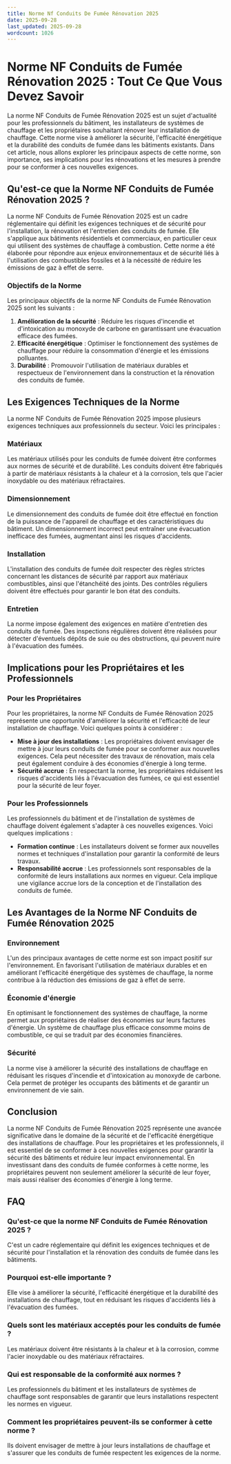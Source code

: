 ```yaml
---
title: Norme Nf Conduits De Fumée Rénovation 2025
date: 2025-09-28
last_updated: 2025-09-28
wordcount: 1026
---
```


# Norme NF Conduits de Fumée Rénovation 2025 : Tout Ce Que Vous Devez Savoir

La norme NF Conduits de Fumée Rénovation 2025 est un sujet d'actualité pour les professionnels du bâtiment, les installateurs de systèmes de chauffage et les propriétaires souhaitant rénover leur installation de chauffage. Cette norme vise à améliorer la sécurité, l'efficacité énergétique et la durabilité des conduits de fumée dans les bâtiments existants. Dans cet article, nous allons explorer les principaux aspects de cette norme, son importance, ses implications pour les rénovations et les mesures à prendre pour se conformer à ces nouvelles exigences.

## Qu'est-ce que la Norme NF Conduits de Fumée Rénovation 2025 ?

La norme NF Conduits de Fumée Rénovation 2025 est un cadre réglementaire qui définit les exigences techniques et de sécurité pour l'installation, la rénovation et l'entretien des conduits de fumée. Elle s'applique aux bâtiments résidentiels et commerciaux, en particulier ceux qui utilisent des systèmes de chauffage à combustion. Cette norme a été élaborée pour répondre aux enjeux environnementaux et de sécurité liés à l'utilisation des combustibles fossiles et à la nécessité de réduire les émissions de gaz à effet de serre.

### Objectifs de la Norme

Les principaux objectifs de la norme NF Conduits de Fumée Rénovation 2025 sont les suivants :

1. **Amélioration de la sécurité** : Réduire les risques d'incendie et d'intoxication au monoxyde de carbone en garantissant une évacuation efficace des fumées.
2. **Efficacité énergétique** : Optimiser le fonctionnement des systèmes de chauffage pour réduire la consommation d'énergie et les émissions polluantes.
3. **Durabilité** : Promouvoir l'utilisation de matériaux durables et respectueux de l'environnement dans la construction et la rénovation des conduits de fumée.

## Les Exigences Techniques de la Norme

La norme NF Conduits de Fumée Rénovation 2025 impose plusieurs exigences techniques aux professionnels du secteur. Voici les principales :

### Matériaux

Les matériaux utilisés pour les conduits de fumée doivent être conformes aux normes de sécurité et de durabilité. Les conduits doivent être fabriqués à partir de matériaux résistants à la chaleur et à la corrosion, tels que l'acier inoxydable ou des matériaux réfractaires.

### Dimensionnement

Le dimensionnement des conduits de fumée doit être effectué en fonction de la puissance de l'appareil de chauffage et des caractéristiques du bâtiment. Un dimensionnement incorrect peut entraîner une évacuation inefficace des fumées, augmentant ainsi les risques d'accidents.

### Installation

L'installation des conduits de fumée doit respecter des règles strictes concernant les distances de sécurité par rapport aux matériaux combustibles, ainsi que l'étanchéité des joints. Des contrôles réguliers doivent être effectués pour garantir le bon état des conduits.

### Entretien

La norme impose également des exigences en matière d'entretien des conduits de fumée. Des inspections régulières doivent être réalisées pour détecter d'éventuels dépôts de suie ou des obstructions, qui peuvent nuire à l'évacuation des fumées.

## Implications pour les Propriétaires et les Professionnels

### Pour les Propriétaires

Pour les propriétaires, la norme NF Conduits de Fumée Rénovation 2025 représente une opportunité d'améliorer la sécurité et l'efficacité de leur installation de chauffage. Voici quelques points à considérer :

- **Mise à jour des installations** : Les propriétaires doivent envisager de mettre à jour leurs conduits de fumée pour se conformer aux nouvelles exigences. Cela peut nécessiter des travaux de rénovation, mais cela peut également conduire à des économies d'énergie à long terme.
- **Sécurité accrue** : En respectant la norme, les propriétaires réduisent les risques d'accidents liés à l'évacuation des fumées, ce qui est essentiel pour la sécurité de leur foyer.

### Pour les Professionnels

Les professionnels du bâtiment et de l'installation de systèmes de chauffage doivent également s'adapter à ces nouvelles exigences. Voici quelques implications :

- **Formation continue** : Les installateurs doivent se former aux nouvelles normes et techniques d'installation pour garantir la conformité de leurs travaux.
- **Responsabilité accrue** : Les professionnels sont responsables de la conformité de leurs installations aux normes en vigueur. Cela implique une vigilance accrue lors de la conception et de l'installation des conduits de fumée.

## Les Avantages de la Norme NF Conduits de Fumée Rénovation 2025

### Environnement

L'un des principaux avantages de cette norme est son impact positif sur l'environnement. En favorisant l'utilisation de matériaux durables et en améliorant l'efficacité énergétique des systèmes de chauffage, la norme contribue à la réduction des émissions de gaz à effet de serre.

### Économie d'énergie

En optimisant le fonctionnement des systèmes de chauffage, la norme permet aux propriétaires de réaliser des économies sur leurs factures d'énergie. Un système de chauffage plus efficace consomme moins de combustible, ce qui se traduit par des économies financières.

### Sécurité

La norme vise à améliorer la sécurité des installations de chauffage en réduisant les risques d'incendie et d'intoxication au monoxyde de carbone. Cela permet de protéger les occupants des bâtiments et de garantir un environnement de vie sain.

## Conclusion

La norme NF Conduits de Fumée Rénovation 2025 représente une avancée significative dans le domaine de la sécurité et de l'efficacité énergétique des installations de chauffage. Pour les propriétaires et les professionnels, il est essentiel de se conformer à ces nouvelles exigences pour garantir la sécurité des bâtiments et réduire leur impact environnemental. En investissant dans des conduits de fumée conformes à cette norme, les propriétaires peuvent non seulement améliorer la sécurité de leur foyer, mais aussi réaliser des économies d'énergie à long terme.

## FAQ

### Qu'est-ce que la norme NF Conduits de Fumée Rénovation 2025 ?

C'est un cadre réglementaire qui définit les exigences techniques et de sécurité pour l'installation et la rénovation des conduits de fumée dans les bâtiments.

### Pourquoi est-elle importante ?

Elle vise à améliorer la sécurité, l'efficacité énergétique et la durabilité des installations de chauffage, tout en réduisant les risques d'accidents liés à l'évacuation des fumées.

### Quels sont les matériaux acceptés pour les conduits de fumée ?

Les matériaux doivent être résistants à la chaleur et à la corrosion, comme l'acier inoxydable ou des matériaux réfractaires.

### Qui est responsable de la conformité aux normes ?

Les professionnels du bâtiment et les installateurs de systèmes de chauffage sont responsables de garantir que leurs installations respectent les normes en vigueur.

### Comment les propriétaires peuvent-ils se conformer à cette norme ?

Ils doivent envisager de mettre à jour leurs installations de chauffage et s'assurer que les conduits de fumée respectent les exigences de la norme.